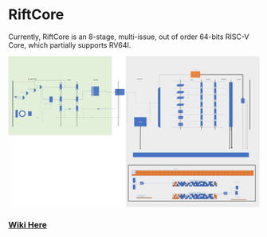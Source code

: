 # RiftCore


Currently, RiftCore is an 8-stage, multi-issue, out of order 64-bits RISC-V Core, which partially supports RV64I.

![architecture](./doc/riftCore%20micro-architecture.png)



### [Wiki Here](https://github.com/whutddk/RiftCore/wiki)


